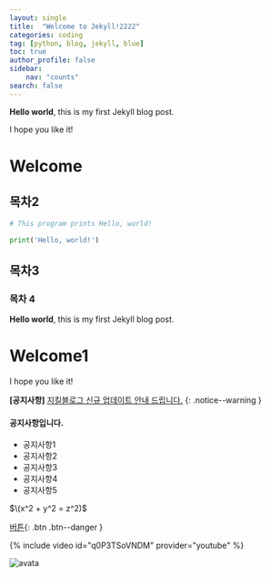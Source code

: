 ```yaml
---
layout: single
title:  "Welcome to Jekyll!2222"
categories: coding
tag: [python, blog, jekyll, blue] 
toc: true
author_profile: false
sidebar:
    nav: "counts"
search: false
---
```


**Hello world**, this is my first Jekyll blog post.

I hope you like it!

# Welcome

## 목차2

```python
# This program prints Hello, world!

print('Hello, world!')

```

## 목차3

### 목차 4


<!-- ##### 목차 5 -->


<!-- ###### 목차 6 -->

**Hello world**, this is my first Jekyll blog post.

# Welcome1


I hope you like it!

**[공지사항]** [지킬블로그 신규 업데이트 안내 드립니다.](https://www.naver.com/) 
{: .notice--warning }

<div class="notice--success">
    <h4>공지사항입니다.</h4>
    <ul>
        <li>공지사항1</li>
        <li>공지사항2</li>
        <li>공지사항3</li>
        <li>공지사항4</li>
        <li>공지사항5</li>
    </ul>
</div>

$\(x^2 + y^2 = z^2)$

[버튼](https://www.naver.com/){: .btn .btn--danger }

{% include video id="q0P3TSoVNDM" provider="youtube" %}

![avata](/images/2024-06-24-second/avata-1719198095271-4.png)